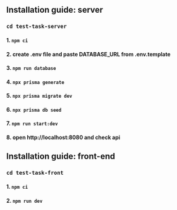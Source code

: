 ## Installation guide: server

### `cd test-task-server`

#### 1. `npm ci`

#### 2. create .env file and paste DATABASE_URL from .env.template

#### 3. `npm run database`

#### 4. `npx prisma generate`

#### 5. `npx prisma migrate dev`

#### 6. `npx prisma db seed`

#### 7. `npm run start:dev`

#### 8. open http://localhost:8080 and check api

## Installation guide: front-end

### `cd test-task-front`

#### 1. `npm ci`

#### 2. `npm run dev`
